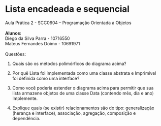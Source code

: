 # Lista encadeada e sequencial
Aula Prática 2 - SCC0604 – Programação Orientada a Objetos
<br><br>
**Alunos:**<br>
Diego da Silva Parra - 10716550<br>
Mateus Fernandes Doimo - 10691971<br>
<br>
Questões:

1. Quais são os métodos polimórficos do diagrama acima?

2. Por quê Lista foi	implementada como uma classe abstrata e Imprimivel foi definida como uma interface?

3. Como	você poderia estender o diagrama acima	para permitir	que	sua	lista	armazene objetos de uma classe Data (contendo mês, dia e ano) Implemente.

4. Explique quais (se existir) relacionamentos são do tipo: generalização (herança e interface), associação,	agregação,	composição	e	dependência.
